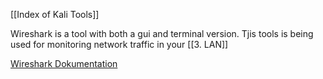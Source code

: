[[Index of Kali Tools]]

Wireshark is a tool with both a gui and terminal version. Tjis tools is being used for monitoring network traffic in your [[3. LAN]]

[Wireshark Dokumentation](https://www.kali.org/tools/wireshark/)